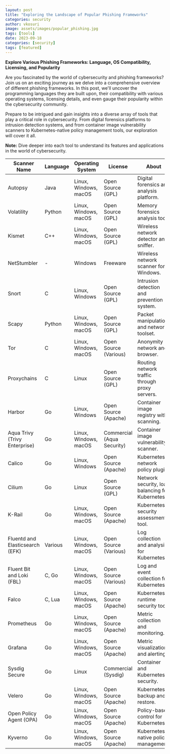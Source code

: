 ```yaml
---
layout: post
title: "Exploring the Landscape of Popular Phishing Frameworks"
categories: security
author: vkosuri
image: assets/images/popular_phishing.jpg
tags: [tools]
date: 2023-09-18
categories: [security]
tags: [featured]
---
```

**Explore Various Phishing Frameworks: Language, OS Compatibility, Licensing, and Popularity**

Are you fascinated by the world of cybersecurity and phishing frameworks? Join us on an exciting journey as we delve into a comprehensive overview of different phishing frameworks. In this post, we'll uncover the programming languages they are built upon, their compatibility with various operating systems, licensing details, and even gauge their popularity within the cybersecurity community.

Prepare to be intrigued and gain insights into a diverse array of tools that play a critical role in cybersecurity. From digital forensics platforms to intrusion detection systems, and from container image vulnerability scanners to Kubernetes-native policy management tools, our exploration will cover it all.

**Note:** Dive deeper into each tool to understand its features and applications in the world of cybersecurity.

| Scanner Name           | Language         | Operating System    | License           | About                                              | Popularity |
|------------------------|------------------|---------------------|-------------------|---------------------------------------------------|------------|
| Autopsy                | Java             | Linux, Windows, macOS | Open Source (GPL) | Digital forensics and analysis platform.       |      ***   |
| Volatility             | Python           | Linux, Windows, macOS | Open Source (GPL) | Memory forensics analysis tool.                |      ***   |
| Kismet                 | C++              | Linux, Windows, macOS | Open Source (GPL) | Wireless network detector and sniffer.         |      **    |
| NetStumbler            | -                | Windows             | Freeware          | Wireless network scanner for Windows.         |      *     |
| Snort                  | C                | Linux, Windows      | Open Source (GPL) | Intrusion detection and prevention system.     |      ***   |
| Scapy                  | Python           | Linux, Windows, macOS | Open Source (GPL) | Packet manipulation and network toolset.       |      ***   |
| Tor                    | C                | Linux, Windows, macOS | Open Source (Various) | Anonymity network and browser.               |      ***   |
| Proxychains            | C                | Linux               | Open Source (GPL) | Routing network traffic through proxy servers. |      ***   |
| Harbor                 | Go               | Linux, Windows      | Open Source (Apache) | Container image registry with scanning.       |      ***   |
| Aqua Trivy (Trivy Enterprise) | Go     | Linux, Windows, macOS | Commercial (Aqua Security) | Container image vulnerability scanner. |      ****  |
| Calico                 | Go               | Linux, Windows      | Open Source (Apache) | Kubernetes network policy plugin.             |      ***   |
| Cilium                 | Go               | Linux              | Open Source (GPL) | Network security, load balancing for Kubernetes. |      **    |
| K-Rail                 | Go               | Linux, Windows, macOS | Open Source (Apache) | Kubernetes security assessment tool.          |      **    |
| Fluentd and Elasticsearch (EFK) | Various | Linux, Windows, macOS | Open Source (Various) | Log collection and analysis for Kubernetes.  |      ***   |
| Fluent Bit and Loki (FBL) | C, Go       | Linux, Windows, macOS | Open Source (Various) | Log and event collection for Kubernetes.     |      ***   |
| Falco                  | C, Lua           | Linux, Windows, macOS | Open Source (Apache) | Kubernetes runtime security tool.            |      ***   |
| Prometheus             | Go               | Linux, Windows, macOS | Open Source (Apache) | Metric collection and monitoring.             |      ***   |
| Grafana                | Go               | Linux, Windows, macOS | Open Source (Apache) | Metric visualization and alerting.            |      ***   |
| Sysdig Secure          | Go               | Linux              | Commercial (Sysdig) | Container and Kubernetes security.           |      ***   |
| Velero                 | Go               | Linux, Windows, macOS | Open Source (Apache) | Kubernetes backup and restore.               |      ***   |
| Open Policy Agent (OPA) | Go             | Linux, Windows, macOS | Open Source (Apache) | Policy-based control for Kubernetes.         |      ***   |
| Kyverno                | Go               | Linux, Windows, macOS | Open Source (Apache) | Kubernetes-native policy management.         |      ***   |

